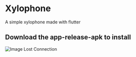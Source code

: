 # Xylophone
A simple xylophone made with flutter

## Download the app-release-apk to install

![Image Lost Connection](https://i.ibb.co/gv5Y95s/Screenshot-1587981494.png)

